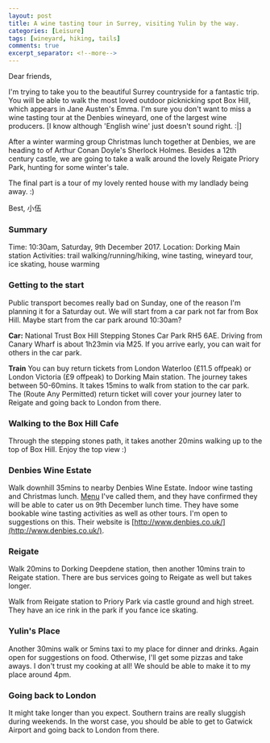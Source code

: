 ```yaml
---
layout: post
title: A wine tasting tour in Surrey, visiting Yulin by the way.
categories: [Leisure]
tags: [wineyard, hiking, tails]
comments: true
excerpt_separator: <!--more-->
---
```


Dear friends, 

I'm trying to take you to the beautiful Surrey countryside for a fantastic trip. You will be able to walk the most loved outdoor picknicking spot Box Hill, which appears in Jane Austen's Emma. I'm sure you don't want to miss a wine tasting tour at the Denbies wineyard, one of the largest wine producers. [I know although 'English wine' just doesn't sound right. :|] 

After a winter warming group Christmas lunch together at Denbies, we are heading to <The Adventure of the Reigate Squire> of Arthur Conan Doyle's Sherlock Holmes. Besides a 12th century castle, we are going to take a walk around the lovely Reigate Priory Park, hunting for some winter's tale.

The final part is a tour of my lovely rented house with my landlady being away. :)

Best,
小伍

<!--more-->

### Summary

Time: 10:30am, Saturday, 9th December 2017.
Location: Dorking Main station
Activities: trail walking/running/hiking, wine tasting, wineyard tour, ice skating, house warming

### Getting to the start

Public transport becomes really bad on Sunday, one of the reason I'm planning it for a Saturday out. We will start from a car park not far from Box Hill. Maybe start from the car park around 10:30am? 

**Car:** National Trust Box Hill Stepping Stones Car Park RH5 6AE. Driving from Canary Wharf is about 1h23min via M25. If you arrive early, you can wait for others in the car park.

**Train** You can buy return tickets from London Waterloo (£11.5 offpeak) or London Victoria (£9 offpeak) to Dorking Main station. The journey takes between 50-60mins. It takes 15mins to walk from station to the car park. The (Route Any Permitted) return ticket will cover your journey later to Reigate and going back to London from there.

### Walking to the Box Hill Cafe

Through the stepping stones path, it takes another 20mins walking up to the top of Box Hill. Enjoy the top view :)

### Denbies Wine Estate

Walk downhill 35mins to nearby Denbies Wine Estate. Indoor wine tasting and Christmas lunch.
[Menu](http://4619sf29oljs20t4g13svvgz.wpengine.netdna-cdn.com/wp-content/uploads/2014/03/December-A-la-Carte-Menu-2017.pdf)
I've called them, and they have confirmed they will be able to cater us on 9th December lunch time. They have some bookable wine tasting activities as well as other tours. I'm open to suggestions on this. Their website is [http://www.denbies.co.uk/](http://www.denbies.co.uk/).

### Reigate

Walk 20mins to Dorking Deepdene station, then another 10mins train to Reigate station. There are bus services going to Reigate as well but takes longer. 

Walk from Reigate station to Priory Park via castle ground and high street. They have an ice rink in the park if you fance ice skating. 

### Yulin's Place

Another 30mins walk or 5mins taxi to my place for dinner and drinks. Again open for suggestions on food. Otherwise, I'll get some pizzas and take aways. I don't trust my cooking at all! We should be able to make it to my place around 4pm. 

### Going back to London

It might take longer than you expect. Southern trains are really sluggish during weekends. In the worst case, you should be able to get to Gatwick Airport and going back to London from there.
